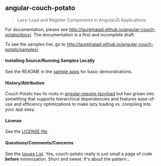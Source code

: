 ## angular-couch-potato
> Lazy-Load and Register Components in AngularJS Applications

For documentation, please see
<a href="http://laurelnaiad.github.io/angular-couch-potato/docs/" target="_blank">http://laurelnaiad.github.io/angular-couch-potato/docs/</a>.  The documentation is a first and incomplete draft.

To see the samples live, go to
<a href="http://laurelnaiad.github.io/angular-couch-potato/samples/" target="_blank">http://laurelnaiad.github.io/angular-couch-potato/samples/</a>

#### Installing Source/Running Samples Locally

See the README in the [sample apps](https://github.com/laurelnaiad/ng-couch-potato/tree/master/samples) for basic demonstrations.

#### History/Attribution

Couch Potato has its roots in [angular-require-lazyload](https://github.com/szhanginrhythm/angular-require-lazyload) but has grown into something that supports hierarchical dependencies and features ease-of-use and efficiency optimizations to make lazy loading vs. compiling into your app easy.

#### License

See the [LICENSE file](https://github.com/laurelnaiad/ng-couch-potato/blob/master/LICENSE).

#### Questions/Comments/Concerns

See the [Issues List](https://github.com/laurelnaiad/ng-couch-potato/issues).  Yes, couch-potato really is just small a page of code **before** minimization.  Short and sweet.  It's about the pattern...
